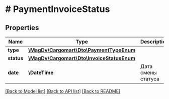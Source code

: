 # # PaymentInvoiceStatus

## Properties

Name | Type | Description | Notes
------------ | ------------- | ------------- | -------------
**type** | [**\MagDv\Cargomart\Dto\PaymentTypeEnum**](PaymentTypeEnum.md) |  |
**status** | [**\MagDv\Cargomart\Dto\InvoiceStatusEnum**](InvoiceStatusEnum.md) |  |
**date** | **\DateTime** | Дата смены статуса | [optional]

[[Back to Model list]](../../README.md#models) [[Back to API list]](../../README.md#endpoints) [[Back to README]](../../README.md)
